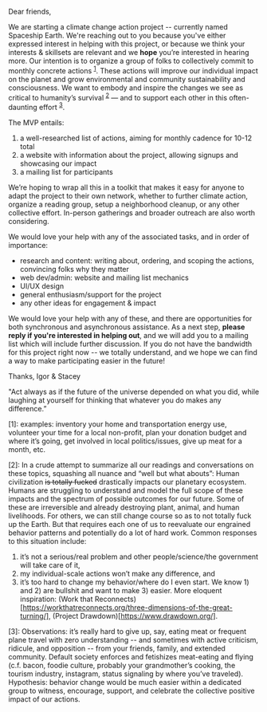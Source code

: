 
Dear friends,

We are starting a climate change action project -- currently named Spaceship Earth.
We're reaching out to you because you've either expressed interest in helping with this project, or because we think your interests & skillsets are relevant and we __hope__ you’re interested in hearing more.
Our intention is to organize a group of folks to collectively commit to monthly concrete actions <sup>[1](#footnote1)</sup>.
These actions will improve our individual impact on the planet and grow environmental and community sustainability and consciousness.
We want to embody and inspire the changes we see as critical to humanity’s survival <sup>[2](#footnote2)</sup> — and to support each other in this often-daunting effort <sup>[3](#footnote3)</sup>.

The MVP entails:
1) a well-researched list of actions, aiming for monthly cadence for 10-12 total
2) a website with information about the project, allowing signups and showcasing our impact
3) a mailing list for participants

We’re hoping to wrap all this in a toolkit that makes it easy for anyone to adapt the project to their own network, whether to further climate action, organize a reading group, setup a neighborhood cleanup, or any other collective effort.
In-person gatherings and broader outreach are also worth considering.

We would love your help with any of the associated tasks, and in order of importance:

- research and content: writing about, ordering, and scoping the actions, convincing folks why they matter
- web dev/admin: website and mailing list mechanics
- UI/UX design
- general enthusiasm/support for the project
- any other ideas for engagement & impact

We would love your help with any of these, and there are opportunities for both synchronous and asynchronous assistance.
As a next step, __please reply if you're interested in helping out__, and we will add you to a mailing list which will include further discussion.
If you do not have the bandwidth for this project right now -- we totally understand, and we hope we can find a way to make participating easier in the future!

Thanks,
Igor & Stacey

"Act always as if the future of the universe depended on what you did, while laughing at yourself for thinking that whatever you do makes any difference.”

<a name="footnote1">[1]</a>: examples: inventory your home and transportation energy use, volunteer your time for a local non-profit, plan your donation budget and where it’s going, get involved in local politics/issues, give up meat for a month, etc.

<a name="footnote2">[2]</a>:
In a crude attempt to summarize all our readings and conversations on these topics, squashing all nuance and “well but what abouts”: Human civilization ~~is totally fucked~~ drastically impacts our planetary ecosystem.
Humans are struggling to understand and model the full scope of these impacts and the spectrum of possible outcomes for our future.
Some of these are irreversible and already destroying plant, animal, and human livelihoods.
For others, we can still change course so as to not totally fuck up the Earth.
But that requires each one of us to reevaluate our engrained behavior patterns and potentially do a lot of hard work.
Common responses to this situation include:
1) it’s not a serious/real problem and other people/science/the government will take care of it,
2) my individual-scale actions won’t make any difference, and
3) it’s too hard to change my behavior/where do I even start.
We know 1) and 2) are bullshit and want to make 3) easier.
More eloquent inspiration: (Work that Reconnects)[https://workthatreconnects.org/three-dimensions-of-the-great-turning/], (Project Drawdown)[https://www.drawdown.org/].

<a name="footnote3">[3]</a>:
Observations: it’s really hard to give up, say, eating meat or frequent plane travel with zero understanding -- and sometimes with active criticism, ridicule, and opposition -- from your friends, family, and extended community.
Default society enforces and fetishizes meat-eating and flying (c.f. bacon, foodie culture, probably your grandmother’s cooking, the tourism industry, instagram, status signaling by where you’ve traveled).
Hypothesis: behavior change would be much easier within a dedicated group to witness, encourage, support, and celebrate the collective positive impact of our actions. 

